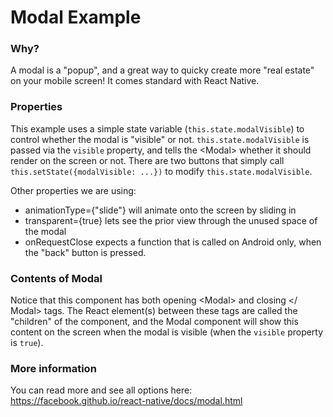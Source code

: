 # Modal Example
### Why?
A modal is a "popup", and a great way to quicky create more "real estate" on your mobile screen!  It comes standard with React Native.

### Properties
This example uses a simple state variable (`this.state.modalVisible`) to control whether the modal is "visible" or not.  `this.state.modalVisible` is passed via the `visible` property, and tells the &lt;Modal&gt; whether it should render on the screen or not.  There are two buttons that simply call `this.setState({modalVisible: ...})` to modify `this.state.modalVisible`.

Other properties we are using:
- animationType={"slide"} will animate onto the screen by sliding in
- transparent={true} lets see the prior view through the unused space of the modal
- onRequestClose expects a function that is called on Android only, when the "back" button is pressed.

### Contents of Modal
Notice that this component has both opening &lt;Modal&gt; and closing &lt;/ Modal&gt; tags.  The React element(s) between these tags are called the "children" of the component, and the Modal component will show this content on the screen when the modal is visible (when the `visible` property is `true`).

### More information
You can read more and see all options here: https://facebook.github.io/react-native/docs/modal.html
